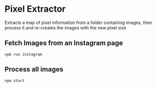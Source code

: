 # Pixel Extractor

Extracts a map of pixel information from a folder containing images, then process it and re-creates the images with the new pixel size

## Fetch Images from an Instagram page

```
npm run instagram
```

## Process all images 

```
npm start
```